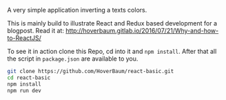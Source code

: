A very simple application inverting a texts colors.

This is mainly build to illustrate React and Redux based development for a blogpost. Read it at:
http://hoverbaum.gitlab.io/2016/07/21/Why-and-how-to-ReactJS/

To see it in action clone this Repo, cd into it and `npm install`. After that all the script in `package.json` are available to you.

```bash
git clone https://github.com/HoverBaum/react-basic.git
cd react-basic
npm install
npm run dev
```
